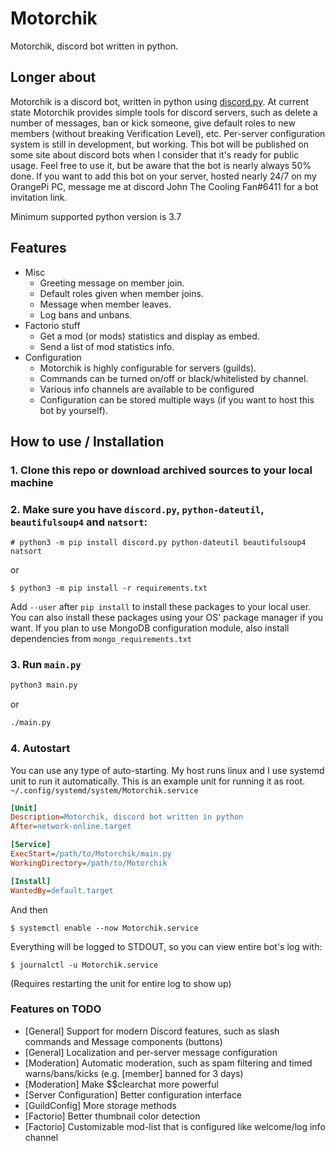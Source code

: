 # Motorchik
Motorchik, discord bot written in python.

## Longer about
Motorchik is a discord bot, written in python using [discord.py](https://github.com/Rapptz/discord.py).
At current state Motorchik provides simple tools for discord servers, such as delete a number of messages, ban or kick someone, give default roles to new members (without breaking Verification Level), etc.
Per-server configuration system is still in development, but working.
This bot will be published on some site about discord bots when I consider that it's ready for public usage. Feel free to use it, but be aware that the bot is nearly always 50% done.
If you want to add this bot on your server, hosted nearly 24/7 on my OrangePi PC, message me at discord John The Cooling Fan#6411 for a bot invitation link.

Minimum supported python version is 3.7

## Features
* Misc
  - Greeting message on member join.
  - Default roles given when member joins.
  - Message when member leaves.
  - Log bans and unbans.
* Factorio stuff
  - Get a mod (or mods) statistics and display as embed.
  - Send a list of mod statistics info.
* Configuration
  - Motorchik is highly configurable for servers (guilds).
  - Commands can be turned on/off or black/whitelisted by channel.
  - Various info channels are available to be configured
  - Configuration can be stored multiple ways (if you want to host this bot by yourself).
 
## How to use / Installation
### 1. Clone this repo or download archived sources to your local machine
### 2. Make sure you have `discord.py`, `python-dateutil`, `beautifulsoup4` and `natsort`:
  ```
  # python3 -m pip install discord.py python-dateutil beautifulsoup4 natsort
  ```
  or
  ```
  $ python3 -m pip install -r requirements.txt
  ```
  Add `--user` after `pip install` to install these packages to your local user.
  You can also install these packages using your OS' package manager if you want.
  If you plan to use MongoDB configuration module, also install dependencies from `mongo_requirements.txt`
### 3. Run `main.py`
  ```sh
  python3 main.py
  ```
  or
  ```sh
  ./main.py
  ```
### 4. Autostart
  You can use any type of auto-starting. My host runs linux and I use systemd unit to run it automatically. This is an example unit for running it as root.
  `~/.config/systemd/system/Motorchik.service`
  ```ini
  [Unit]
  Description=Motorchik, discord bot written in python
  After=network-online.target
  
  [Service]
  ExecStart=/path/to/Motorchik/main.py
  WorkingDirectory=/path/to/Motorchik
  
  [Install]
  WantedBy=default.target
  ```
  And then
  ```
  $ systemctl enable --now Motorchik.service
  ```
  Everything will be logged to STDOUT, so you can view entire bot's log with:
  ```
  $ journalctl -u Motorchik.service
  ```
  (Requires restarting the unit for entire log to show up)

### Features on TODO
  - [General] Support for modern Discord features, such as slash commands and Message components (buttons)
  - [General] Localization and per-server message configuration
  - [Moderation] Automatic moderation, such as spam filtering and timed warns/bans/kicks (e.g. [member] banned for 3 days)
  - [Moderation] Make $$clearchat more powerful
  - [Server Configuration] Better configuration interface
  - [GuildConfig] More storage methods
  - [Factorio] Better thumbnail color detection
  - [Factorio] Customizable mod-list that is configured like welcome/log info channel
